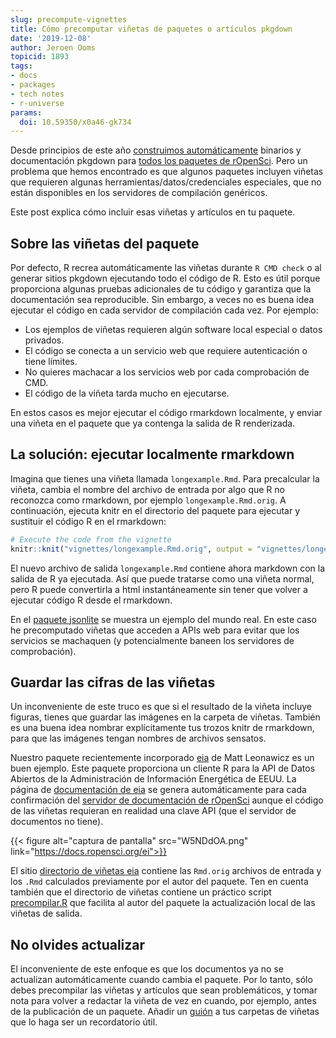 ```yaml
---
slug: precompute-vignettes
title: Cómo precomputar viñetas de paquetes o artículos pkgdown
date: '2019-12-08'
author: Jeroen Ooms
topicid: 1893
tags:
- docs
- packages
- tech notes
- r-universe
params:
  doi: 10.59350/x0a46-gk734
---
```


Desde principios de este año [construimos automáticamente](/technotes/2019/06/07/ropensci-docs/) binarios y documentación pkgdown para [todos los paquetes de rOpenSci](https://docs.ropensci.org). Pero un problema que hemos encontrado es que algunos paquetes incluyen viñetas que requieren algunas herramientas/datos/credenciales especiales, que no están disponibles en los servidores de compilación genéricos.

Este post explica cómo incluir esas viñetas y artículos en tu paquete.

## Sobre las viñetas del paquete

Por defecto, R recrea automáticamente las viñetas durante `R CMD check` o al generar sitios pkgdown ejecutando todo el código de R. Esto es útil porque proporciona algunas pruebas adicionales de tu código y garantiza que la documentación sea reproducible. Sin embargo, a veces no es buena idea ejecutar el código en cada servidor de compilación cada vez. Por ejemplo:

- Los ejemplos de viñetas requieren algún software local especial o datos privados.
- El código se conecta a un servicio web que requiere autenticación o tiene límites.
- No quieres machacar a los servicios web por cada comprobación de CMD.
- El código de la viñeta tarda mucho en ejecutarse.

En estos casos es mejor ejecutar el código rmarkdown localmente, y enviar una viñeta en el paquete que ya contenga la salida de R renderizada.

## La solución: ejecutar localmente rmarkdown

 Imagina que tienes una viñeta llamada `longexample.Rmd`. Para precalcular la viñeta, cambia el nombre del archivo de entrada por algo que R no reconozca como rmarkdown, por ejemplo `longexample.Rmd.orig`. A continuación, ejecuta knitr en el directorio del paquete para ejecutar y sustituir el código R en el rmarkdown:

```r
# Execute the code from the vignette
knitr::knit("vignettes/longexample.Rmd.orig", output = "vignettes/longexample.Rmd")
```

El nuevo archivo de salida `longexample.Rmd` contiene ahora markdown con la salida de R ya ejecutada. Así que puede tratarse como una viñeta normal, pero R puede convertirla a html instantáneamente sin tener que volver a ejecutar código R desde el rmarkdown.

En el [paquete jsonlite](https://github.com/jeroen/jsonlite/tree/v1.6/vignettes) se muestra un ejemplo del mundo real. En este caso he precomputado viñetas que acceden a APIs web para evitar que los servicios se machaquen (y potencialmente baneen los servidores de comprobación).

## Guardar las cifras de las viñetas

Un inconveniente de este truco es que si el resultado de la viñeta incluye figuras, tienes que guardar las imágenes en la carpeta de viñetas. También es una buena idea nombrar explícitamente tus trozos knitr de rmarkdown, para que las imágenes tengan nombres de archivos sensatos.

Nuestro paquete recientemente incorporado [eia](https://github.com/ropensci/eia/tree/master/vignettes) de Matt Leonawicz es un buen ejemplo. Este paquete proporciona un cliente R para la API de Datos Abiertos de la Administración de Información Energética de EEUU. La página de [documentación de eia](https://docs.ropensci.org/eia/articles/) se genera automáticamente para cada confirmación del [servidor de documentación de rOpenSci](https://ropensci.org/technotes/2019/06/07/ropensci-docs/) aunque el código de las viñetas requieran en realidad una clave API (que el servidor de documentos no tiene).

{{< figure alt="captura de pantalla"  src="W5NDdOA.png" link="https://docs.ropensci.org/ei">}}

El sitio [directorio de viñetas eia](https://github.com/ropensci/eia/blob/master/vignettes/) contiene las `Rmd.orig` archivos de entrada y los `.Rmd` calculados previamente por el autor del paquete. Ten en cuenta también que el directorio de viñetas contiene un práctico script [precompilar.R](https://github.com/ropensci/eia/blob/master/vignettes/precompile.R) que facilita al autor del paquete la actualización local de las viñetas de salida.

## No olvides actualizar

El inconveniente de este enfoque es que los documentos ya no se actualizan automáticamente cuando cambia el paquete. Por lo tanto, sólo debes precompilar las viñetas y artículos que sean problemáticos, y tomar nota para volver a redactar la viñeta de vez en cuando, por ejemplo, antes de la publicación de un paquete. Añadir un [guión](https://github.com/ropensci/eia/blob/master/vignettes/precompile.R) a tus carpetas de viñetas que lo haga ser un recordatorio útil.


